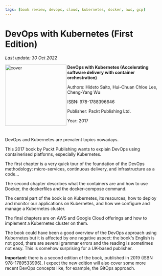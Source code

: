 ```yaml
---
tags: [book review, devops, cloud, kubernetes, docker, aws, gcp]
---
```


# DevOps with Kubernetes (First Edition)

*Last update: 30 Oct 2022*

<img align="left" src="../covers/devops-with-kubernetes.jpeg" alt="cover" height="200" />

**DevOps with Kubernetes (Accelerating software delivery with container orchestration)**

Authors: Hideto Saito, Hui-Chuan Chloe Lee, Cheng-Yang Wu

ISBN: 978-1788396646

Publisher: Packt Publishing Ltd.

Year: 2017

<br/>

DevOps and Kubernetes are prevalent topics nowadays.

This 2017 book by Packt Publishing wants to explain DevOps using containerised platforms, especially Kubernetes.

The first chapter is a very quick tour of the foundation of the DevOps methodology: micro-services, continuous delivery, and infrastructure as a code...

The second chapter describes what the containers are and how to use Docker, the dockerfiles and the docker-compose command.

The central part of the book is on Kubernetes, its resources, how to deploy and monitor our applications on Kubernetes, and how we configure and manage a Kubernetes cluster.

The final chapters are on AWS and Google Cloud offerings and how to implement a Kubernetes cluster on them.

The book could have been a good overview of the DevOps approach using Kubernetes but it is affected by one negative aspect: the book's English is not good, there are several grammar errors and the reading is sometimes not easy. This is somehow surprising for a UK-based publisher.

**Important**: there is a second edition of the book, published in 2019 (ISBN 978-1789533996). I expect the new edition will also cover some more recent DevOps concepts like, for example, the GitOps approach.